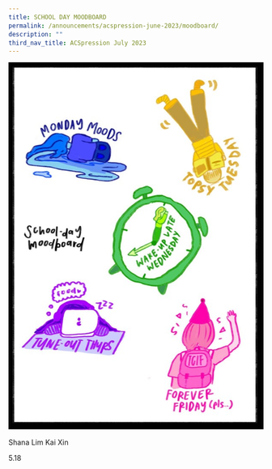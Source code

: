 ```yaml
---
title: SCHOOL DAY MOODBOARD
permalink: /announcements/acspression-june-2023/moodboard/
description: ""
third_nav_title: ACSpression July 2023
---
```

![](/images/ACSpression/June%202023/moodboard.jpg)

Shana Lim Kai Xin

5.18